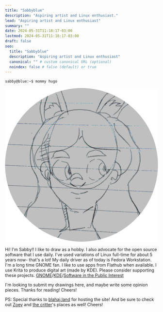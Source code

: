 ```yaml
---
title: "Sabbyblue"
description: "Aspiring artist and Linux enthusiast."
lead: "Aspiring artist and Linux enthusiast"
summary: ""
date: 2024-05-31T11:18:17-03:00
lastmod: 2024-05-31T11:18:17-03:00
draft: false
seo:
  title: "Sabbyblue"
  description: "Aspiring artist and Linux enthusiast"
  canonical: "" # custom canonical URL (optional)
  noindex: false # false (default) or true
---
```


```bash
sabby@blue:~$ mommy hugo
```

![A hand-drawn anime-styled image of a woman smiling. She has dog-like ears on top of her head.](sabby_round.png)

Hi! I'm Sabby!! I like to draw as a hobby. I also advocate for the open source software that I use daily. I've used variations of Linux full-time for about 5 years now- that's a lot! My daily driver as of today is Fedora Workstation. I'm a long time GNOME fan. I like to use apps from Flathub when available. I use Krita to produce digital art (made by KDE). Please consider supporting these projects. [GNOME](https://www.gnome.org/donate/)/[KDE](https://kde.org/community/donations/)/[Software in the Public Interest](https://www.spi-inc.org/donations/)

I'm looking to submit my drawings here, and maybe write some opinion pieces.
Thanks for reading! Cheers!

PS: Special thanks to [blahaj.land](https://blahaj.land/) for hosting the site!
And be sure to check out [Zoey](https://zoey.blahaj.land/) and [the critter](https://crittercorner.space/)'s places as well! Cheers!


